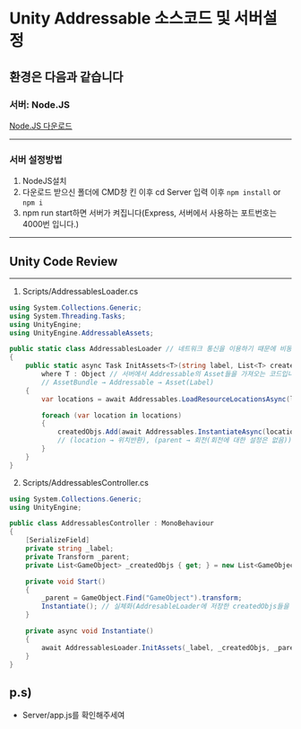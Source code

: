 # Unity Addressable 소스코드 및 서버설정
## 환경은 다음과 같습니다
### 서버: Node.JS
<a href="https://nodejs.org/ko/">Node.JS 다운로드</a>
___
### 서버 설정방법
1. NodeJS설치
2. 다운로드 받으신 폴더에 CMD창 킨 이후 cd Server 입력 이후 ```npm install``` or ```npm i```
3. npm run start하면 서버가 켜집니다(Express, 서버에서 사용하는 포트번호는 4000번 입니다.)   


___
## Unity Code Review
___
1. Scripts/AddressablesLoader.cs
```cs
using System.Collections.Generic;
using System.Threading.Tasks;
using UnityEngine;
using UnityEngine.AddressableAssets;

public static class AddressablesLoader // 네트워크 통신을 이용하기 때문에 비동기처리를 해줍니다(유의!)
{
	public static async Task InitAssets<T>(string label, List<T> createdObjs, Transform parent)
		where T : Object // 서버에서 Addressable의 Asset들을 가져오는 코드입니다.
        // AssetBundle → Addressable → Asset(Label)
	{
		var locations = await Addressables.LoadResourceLocationsAsync(label).Task; // 설정하신 Label들의 위치를 가져옵니다. 

		foreach (var location in locations)
		{
			createdObjs.Add(await Addressables.InstantiateAsync(location, parent).Task as T); // 해당 오브젝트를 추가합니다(Addressable에서 가져온 Asset을 Instantiate(실체화))
            // (location → 위치반환), (parent → 회전(회전에 대한 설정은 없음))
		}
	}
}
```
2. Scripts/AddressablesController.cs  
```cs
using System.Collections.Generic;
using UnityEngine;

public class AddressablesController : MonoBehaviour
{
	[SerializeField]
	private string _label;
	private Transform _parent;
	private List<GameObject> _createdObjs { get; } = new List<GameObject>();

	private void Start()
	{
		_parent = GameObject.Find("GameObject").transform;
		Instantiate(); // 실체화(AddresableLoader에 저장한 createdObjs들을 실체화)
	}

	private async void Instantiate()
	{
		await AddressablesLoader.InitAssets(_label, _createdObjs, _parent); // AddressableLoader.cs 참조
	}
}

```
## p.s)
- Server/app.js를 확인해주세여